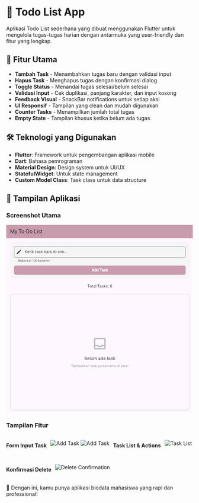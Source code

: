 # 📝 Todo List App

Aplikasi Todo List sederhana yang dibuat menggunakan Flutter untuk mengelola tugas-tugas harian dengan antarmuka yang user-friendly dan fitur yang lengkap.

## 🎯 Fitur Utama

- **Tambah Task** - Menambahkan tugas baru dengan validasi input
- **Hapus Task** - Menghapus tugas dengan konfirmasi dialog
- **Toggle Status** - Menandai tugas selesai/belum selesai
- **Validasi Input** - Cek duplikasi, panjang karakter, dan input kosong
- **Feedback Visual** - SnackBar notifications untuk setiap aksi
- **UI Responsif** - Tampilan yang clean dan mudah digunakan
- **Counter Tasks** - Menampilkan jumlah total tugas
- **Empty State** - Tampilan khusus ketika belum ada tugas

## 🛠️ Teknologi yang Digunakan

- **Flutter**: Framework untuk pengembangan aplikasi mobile
- **Dart**: Bahasa pemrograman
- **Material Design**: Design system untuk UI/UX
- **StatefulWidget**: Untuk state management
- **Custom Model Class**: Task class untuk data structure

## 📱 Tampilan Aplikasi

### Screenshot Utama
<!-- Ganti dengan screenshot aplikasi Anda -->
![Todo App Main](screenshots/todolist.jpg)

### Tampilan Fitur
<div style="display: flex; flex-wrap: wrap; gap: 10px;">

#### Form Input Task
![Add Task](screenshots/add_task_form.png)
![Add Task](screenshots/task_list.png)

#### Task List & Actions
![Task List](screenshots/task_list_actions.png)

#### Konfirmasi Delete
![Delete Confirmation](screenshots/delete_confirmation.png)

</div>

🎉 Dengan ini, kamu punya aplikasi biodata mahasiswa yang rapi dan professional!
